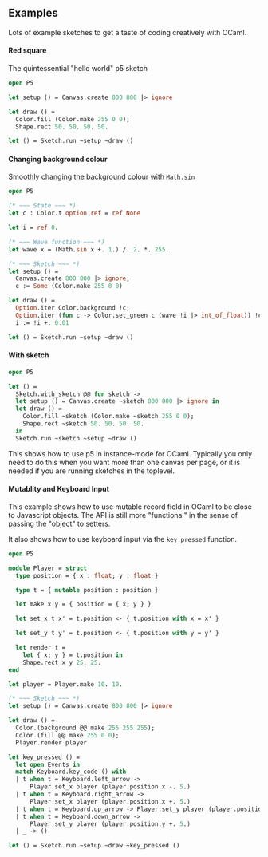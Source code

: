Examples
--------

Lots of example sketches to get a taste of coding creatively with OCaml.

#### Red square 

The quintessential "hello world" p5 sketch

<!-- $MDX file=0-red-square/index.ml -->
```ocaml
open P5

let setup () = Canvas.create 800 800 |> ignore

let draw () =
  Color.fill (Color.make 255 0 0);
  Shape.rect 50. 50. 50. 50.

let () = Sketch.run ~setup ~draw ()
```

#### Changing background colour 

Smoothly changing the background colour with `Math.sin`

<!-- $MDX file=1-colour-changing/index.ml -->
```ocaml
open P5

(* ~~~ State ~~~ *)
let c : Color.t option ref = ref None

let i = ref 0.

(* ~~~ Wave function ~~~ *)
let wave x = (Math.sin x +. 1.) /. 2. *. 255.

(* ~~~ Sketch ~~~ *)
let setup () =
  Canvas.create 800 800 |> ignore;
  c := Some (Color.make 255 0 0)

let draw () =
  Option.iter Color.background !c;
  Option.iter (fun c -> Color.set_green c (wave !i |> int_of_float)) !c;
  i := !i +. 0.01

let () = Sketch.run ~setup ~draw ()
```

#### With sketch

<!-- $MDX file=2-with-sketch/index.ml -->
```ocaml
open P5

let () =
  Sketch.with_sketch @@ fun sketch ->
  let setup () = Canvas.create ~sketch 800 800 |> ignore in
  let draw () =
    Color.fill ~sketch (Color.make ~sketch 255 0 0);
    Shape.rect ~sketch 50. 50. 50. 50.
  in
  Sketch.run ~sketch ~setup ~draw ()
```

This shows how to use p5 in instance-mode for OCaml. Typically you only need to do this when you want more than one canvas per page, or it is needed if you are running sketches in the toplevel.


#### Mutablity and Keyboard Input

This example shows how to use mutable record field in OCaml to be close to Javascript objects. The API is still more "functional" in the sense of passing the "object" to setters. 

It also shows how to use keyboard input via the `key_pressed` function.

<!-- $MDX file=3-mutability/index.ml -->
```ocaml
open P5

module Player = struct
  type position = { x : float; y : float }

  type t = { mutable position : position }

  let make x y = { position = { x; y } }

  let set_x t x' = t.position <- { t.position with x = x' }

  let set_y t y' = t.position <- { t.position with y = y' }

  let render t =
    let { x; y } = t.position in
    Shape.rect x y 25. 25.
end

let player = Player.make 10. 10.

(* ~~~ Sketch ~~~ *)
let setup () = Canvas.create 800 800 |> ignore

let draw () =
  Color.(background @@ make 255 255 255);
  Color.(fill @@ make 255 0 0);
  Player.render player

let key_pressed () =
  let open Events in
  match Keyboard.key_code () with
  | t when t = Keyboard.left_arrow ->
      Player.set_x player (player.position.x -. 5.)
  | t when t = Keyboard.right_arrow ->
      Player.set_x player (player.position.x +. 5.)
  | t when t = Keyboard.up_arrow -> Player.set_y player (player.position.y -. 5.)
  | t when t = Keyboard.down_arrow ->
      Player.set_y player (player.position.y +. 5.)
  | _ -> ()

let () = Sketch.run ~setup ~draw ~key_pressed ()
```
